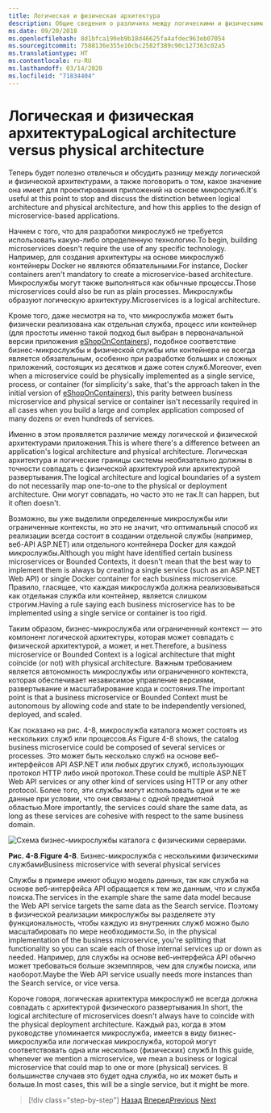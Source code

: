 ```yaml
---
title: Логическая и физическая архитектура
description: Общие сведения о различиях между логическими и физическими архитектурами.
ms.date: 09/20/2018
ms.openlocfilehash: 8d1bfca190eb9b18d46625fa4afdec963eb07054
ms.sourcegitcommit: 7588136e355e10cbc2582f389c90c127363c02a5
ms.translationtype: HT
ms.contentlocale: ru-RU
ms.lasthandoff: 03/14/2020
ms.locfileid: "71834404"
---
```

# <a name="logical-architecture-versus-physical-architecture"></a><span data-ttu-id="3455a-103">Логическая и физическая архитектура</span><span class="sxs-lookup"><span data-stu-id="3455a-103">Logical architecture versus physical architecture</span></span>

<span data-ttu-id="3455a-104">Теперь будет полезно отвлечься и обсудить разницу между логической и физической архитектурами, а также поговорить о том, какое значение она имеет для проектирования приложений на основе микрослужб.</span><span class="sxs-lookup"><span data-stu-id="3455a-104">It's useful at this point to stop and discuss the distinction between logical architecture and physical architecture, and how this applies to the design of microservice-based applications.</span></span>

<span data-ttu-id="3455a-105">Начнем с того, что для разработки микрослужб не требуется использовать какую-либо определенную технологию.</span><span class="sxs-lookup"><span data-stu-id="3455a-105">To begin, building microservices doesn't require the use of any specific technology.</span></span> <span data-ttu-id="3455a-106">Например, для создания архитектуры на основе микрослужб контейнеры Docker не являются обязательными.</span><span class="sxs-lookup"><span data-stu-id="3455a-106">For instance, Docker containers aren't mandatory to create a microservice-based architecture.</span></span> <span data-ttu-id="3455a-107">Микрослужбы могут также выполняться как обычные процессы.</span><span class="sxs-lookup"><span data-stu-id="3455a-107">Those microservices could also be run as plain processes.</span></span> <span data-ttu-id="3455a-108">Микрослужбы образуют логическую архитектуру.</span><span class="sxs-lookup"><span data-stu-id="3455a-108">Microservices is a logical architecture.</span></span>

<span data-ttu-id="3455a-109">Кроме того, даже несмотря на то, что микрослужба может быть физически реализована как отдельная служба, процесс или контейнер (для простоты именно такой подход был выбран в первоначальной версии приложения [eShopOnContainers](https://aka.ms/MicroservicesArchitecture)), подобное соответствие бизнес-микрослужбы и физической службы или контейнера не всегда является обязательным, особенно при разработке больших и сложных приложений, состоящих из десятков и даже сотен служб.</span><span class="sxs-lookup"><span data-stu-id="3455a-109">Moreover, even when a microservice could be physically implemented as a single service, process, or container (for simplicity's sake, that's the approach taken in the initial version of [eShopOnContainers](https://aka.ms/MicroservicesArchitecture)), this parity between business microservice and physical service or container isn't necessarily required in all cases when you build a large and complex application composed of many dozens or even hundreds of services.</span></span>

<span data-ttu-id="3455a-110">Именно в этом проявляется различие между логической и физической архитектурами приложения.</span><span class="sxs-lookup"><span data-stu-id="3455a-110">This is where there's a difference between an application's logical architecture and physical architecture.</span></span> <span data-ttu-id="3455a-111">Логическая архитектура и логические границы системы необязательно должны в точности совпадать с физической архитектурой или архитектурой развертывания.</span><span class="sxs-lookup"><span data-stu-id="3455a-111">The logical architecture and logical boundaries of a system do not necessarily map one-to-one to the physical or deployment architecture.</span></span> <span data-ttu-id="3455a-112">Они могут совпадать, но часто это не так.</span><span class="sxs-lookup"><span data-stu-id="3455a-112">It can happen, but it often doesn't.</span></span>

<span data-ttu-id="3455a-113">Возможно, вы уже выделили определенные микрослужбы или ограниченные контексты, но это не значит, что оптимальный способ их реализации всегда состоит в создании отдельной службы (например, веб-API ASP.NET) или отдельного контейнера Docker для каждой микрослужбы.</span><span class="sxs-lookup"><span data-stu-id="3455a-113">Although you might have identified certain business microservices or Bounded Contexts, it doesn't mean that the best way to implement them is always by creating a single service (such as an ASP.NET Web API) or single Docker container for each business microservice.</span></span> <span data-ttu-id="3455a-114">Правило, гласящее, что каждая микрослужба должна реализовываться как отдельная служба или контейнер, является слишком строгим.</span><span class="sxs-lookup"><span data-stu-id="3455a-114">Having a rule saying each business microservice has to be implemented using a single service or container is too rigid.</span></span>

<span data-ttu-id="3455a-115">Таким образом, бизнес-микрослужба или ограниченный контекст — это компонент логической архитектуры, которая может совпадать с физической архитектурой, а может, и нет.</span><span class="sxs-lookup"><span data-stu-id="3455a-115">Therefore, a business microservice or Bounded Context is a logical architecture that might coincide (or not) with physical architecture.</span></span> <span data-ttu-id="3455a-116">Важным требованием является автономность микрослужбы или ограниченного контекста, которая обеспечивает независимое управление версиями, развертывание и масштабирование кода и состояния.</span><span class="sxs-lookup"><span data-stu-id="3455a-116">The important point is that a business microservice or Bounded Context must be autonomous by allowing code and state to be independently versioned, deployed, and scaled.</span></span>

<span data-ttu-id="3455a-117">Как показано на рис. 4-8, микрослужба каталога может состоять из нескольких служб или процессов.</span><span class="sxs-lookup"><span data-stu-id="3455a-117">As Figure 4-8 shows, the catalog business microservice could be composed of several services or processes.</span></span> <span data-ttu-id="3455a-118">Это может быть несколько служб на основе веб-интерфейсов API ASP.NET или любых других служб, использующих протокол HTTP либо иной протокол.</span><span class="sxs-lookup"><span data-stu-id="3455a-118">These could be multiple ASP.NET Web API services or any other kind of services using HTTP or any other protocol.</span></span> <span data-ttu-id="3455a-119">Более того, эти службы могут использовать одни и те же данные при условии, что они связаны с одной предметной областью.</span><span class="sxs-lookup"><span data-stu-id="3455a-119">More importantly, the services could share the same data, as long as these services are cohesive with respect to the same business domain.</span></span>

![Схема бизнес-микрослужбы каталога с физическими серверами.](./media/logical-versus-physical-architecture/multiple-physical-services.png)

<span data-ttu-id="3455a-121">**Рис. 4-8**.</span><span class="sxs-lookup"><span data-stu-id="3455a-121">**Figure 4-8**.</span></span> <span data-ttu-id="3455a-122">Бизнес-микрослужба с несколькими физическими службами</span><span class="sxs-lookup"><span data-stu-id="3455a-122">Business microservice with several physical services</span></span>

<span data-ttu-id="3455a-123">Службы в примере имеют общую модель данных, так как служба на основе веб-интерфейса API обращается к тем же данным, что и служба поиска.</span><span class="sxs-lookup"><span data-stu-id="3455a-123">The services in the example share the same data model because the Web API service targets the same data as the Search service.</span></span> <span data-ttu-id="3455a-124">Поэтому в физической реализации микрослужбы вы разделяете эту функциональность, чтобы каждую из внутренних служб можно было масштабировать по мере необходимости.</span><span class="sxs-lookup"><span data-stu-id="3455a-124">So, in the physical implementation of the business microservice, you're splitting that functionality so you can scale each of those internal services up or down as needed.</span></span> <span data-ttu-id="3455a-125">Например, для службы на основе веб-интерфейса API обычно может требоваться больше экземпляров, чем для службы поиска, или наоборот.</span><span class="sxs-lookup"><span data-stu-id="3455a-125">Maybe the Web API service usually needs more instances than the Search service, or vice versa.</span></span>

<span data-ttu-id="3455a-126">Короче говоря, логическая архитектура микрослужб не всегда должна совпадать с архитектурой физического развертывания.</span><span class="sxs-lookup"><span data-stu-id="3455a-126">In short, the logical architecture of microservices doesn't always have to coincide with the physical deployment architecture.</span></span> <span data-ttu-id="3455a-127">Каждый раз, когда в этом руководстве упоминается микрослужба, имеется в виду бизнес-микрослужба или логическая микрослужба, которой могут соответствовать одна или несколько (физических) служб.</span><span class="sxs-lookup"><span data-stu-id="3455a-127">In this guide, whenever we mention a microservice, we mean a business or logical microservice that could map to one or more (physical) services.</span></span> <span data-ttu-id="3455a-128">В большинстве случаев это будет одна служба, но их может быть и больше.</span><span class="sxs-lookup"><span data-stu-id="3455a-128">In most cases, this will be a single service, but it might be more.</span></span>

>[!div class="step-by-step"]
><span data-ttu-id="3455a-129">[Назад](data-sovereignty-per-microservice.md)
>[Вперед](distributed-data-management.md)</span><span class="sxs-lookup"><span data-stu-id="3455a-129">[Previous](data-sovereignty-per-microservice.md)
[Next](distributed-data-management.md)</span></span>
